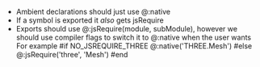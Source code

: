 - Ambient declarations should just use @:native
- If a symbol is exported it _also_ gets jsRequire
- Exports should use @:jsRequire(module, subModule), however we should use compiler flags to switch it to @:native when the user wants
    For example
    #if NO_JSREQUIRE_THREE
    @:native('THREE.Mesh')
    #else
    @:jsRequire('three', 'Mesh')
    #end
